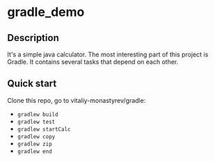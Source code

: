 # gradle_demo

## Description
It's a simple java calculator. The most interesting part of this project is Gradle. It contains several tasks that depend on each other.

## Quick start
Clone this repo, go to vitaliy-monastyrev/gradle:

* `gradlew build`
* `gradlew test`
* `gradlew startCalc`
* `gradlew copy`
* `gradlew zip`
* `gradlew end`
